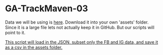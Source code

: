 # GA-TrackMaven-03

Data we will be using is [here](https://s3.amazonaws.com/temp-data-pulls/newdump.json). Download it into your own 'assets' folder. Since it is a large file lets not actually keep it in GitHub. But our scripts will point to it.

[This script will load in the JSON, subset only the FB and IG data, and save it as a csv in the assets folder.](https://github.com/smasschelin/GA-TrackMaven-03/blob/master/00_Importing_Data.py)